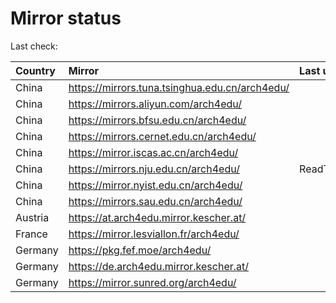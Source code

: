 <script src="./time.js"></script>
# Mirror status
Last check: <script type="text/javascript">localize(1705706188.7357094);</script>

|Country|Mirror|Last update|
|:------|:-----|:----------|
|China|https://mirrors.tuna.tsinghua.edu.cn/arch4edu/|<script type="text/javascript">localize(1705689142);</script>|
|China|https://mirrors.aliyun.com/arch4edu/|<script type="text/javascript">localize(1705689142);</script>|
|China|https://mirrors.bfsu.edu.cn/arch4edu/|<script type="text/javascript">localize(1705689142);</script>|
|China|https://mirrors.cernet.edu.cn/arch4edu/|<script type="text/javascript">localize(1705689142);</script>|
|China|https://mirror.iscas.ac.cn/arch4edu/|<script type="text/javascript">localize(1705689142);</script>|
|China|https://mirrors.nju.edu.cn/arch4edu/|ReadTimeout|
|China|https://mirror.nyist.edu.cn/arch4edu/|<script type="text/javascript">localize(1705689142);</script>|
|China|https://mirrors.sau.edu.cn/arch4edu/|<script type="text/javascript">localize(1705689142);</script>|
|Austria|https://at.arch4edu.mirror.kescher.at/|<script type="text/javascript">localize(1705689142);</script>|
|France|https://mirror.lesviallon.fr/arch4edu/|<script type="text/javascript">localize(1705689142);</script>|
|Germany|https://pkg.fef.moe/arch4edu/|<script type="text/javascript">localize(1705689142);</script>|
|Germany|https://de.arch4edu.mirror.kescher.at/|<script type="text/javascript">localize(1705689142);</script>|
|Germany|https://mirror.sunred.org/arch4edu/|<script type="text/javascript">localize(1705689142);</script>|

<script src="./tablefilter/tablefilter.js"></script>
<script src="./table.js"></script>